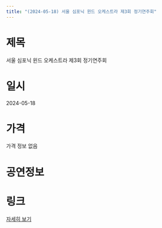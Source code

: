 ```yaml
---
title: "(2024-05-18) 서울 심포닉 윈드 오케스트라 제3회 정기연주회"
---
```


# 제목
서울 심포닉 윈드 오케스트라 제3회 정기연주회

# 일시
2024-05-18

# 가격
가격 정보 없음

# 공연정보
  
  


# 링크
[자세히 보기](https://www.sac.or.kr/site/main/show/show_view?SN=68863 "https://www.sac.or.kr/site/main/show/show_view?SN=68863")
